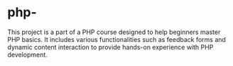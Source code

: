 # php-
This project is a part of a PHP course designed to help beginners master PHP basics. It includes various functionalities such as feedback forms and dynamic content interaction to provide hands-on experience with PHP development.
